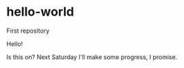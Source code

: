 # hello-world
First repository

Hello!

Is this on?
Next Saturday I'll make some progress, I promise.
